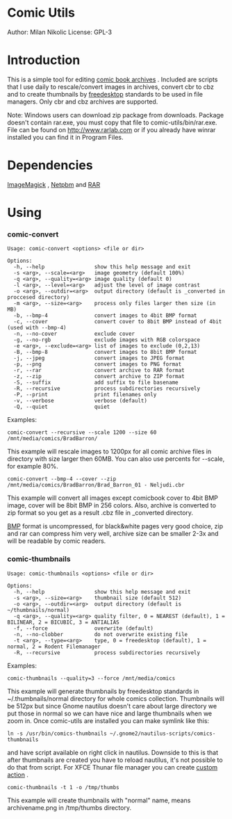 Comic Utils
===========

Author: Milan Nikolic
License: GPL-3

Introduction
============

This is a simple tool for editing [comic book archives](http://en.wikipedia.org/wiki/Comic_Book_Archive_file) .
Included are scripts that I use daily to rescale/convert images in archives, convert cbr to cbz and to create thumbnails by [freedesktop](http://www.freedesktop.org/wiki/) standards to be used in file managers.
Only cbr and cbz archives are supported.

Note: Windows users can download zip package from downloads. Package doesn't contain rar.exe, you must copy that file to comic-utils/bin/rar.exe. File can be found on http://www.rarlab.com or if you already have winrar installed you can find it in Program Files.

Dependencies
=====

[ImageMagick](http://www.imagemagick.org) , [Netpbm](http://netpbm.sourceforge.net/) and [RAR](http://www.rarlab.com/)

Using
=====

### comic-convert

    Usage: comic-convert <options> <file or dir>

    Options:
      -h, --help                show this help message and exit
      -s <arg>, --scale=<arg>   image geometry (default 100%)
      -q <arg>, --quality=<arg> image quality (default 0)
      -l <arg>, --level=<arg>   adjust the level of image contrast
      -o <arg>, --outdir=<arg>  output directory (default is _converted in proccesed directory)
      -m <arg>, --size=<arg>    process only files larger then size (in MB)
      -b, --bmp-4               convert images to 4bit BMP format
      -c, --cover               convert cover to 8bit BMP instead of 4bit (used with --bmp-4)
      -n, --no-cover            exclude cover
      -g, --no-rgb              exclude images with RGB colorspace
      -e <arg>, --exclude=<arg> list of images to exclude (0,2,13)
      -B, --bmp-8               convert images to 8bit BMP format
      -j, --jpeg                convert images to JPEG format
      -p, --png                 convert images to PNG format
      -r, --rar                 convert archive to RAR format
      -z, --zip                 convert archive to ZIP format
      -S, --suffix              add suffix to file basename
      -R, --recursive           process subdirectories recursively
      -P, --print               print filenames only
      -v, --verbose             verbose (default)
      -Q, --quiet               quiet

Examples:

    comic-convert --recursive --scale 1200 --size 60 /mnt/media/comics/BradBarron/

This example will rescale images to 1200px for all comic archive files in directory with size larger then 60MB. You can also use percents for --scale, for example 80%.

    comic-convert --bmp-4 --cover --zip /mnt/media/comics/BradBarron/Brad_Barron_01 - Neljudi.cbr

This example will convert all images except comicbook cover to 4bit BMP image, cover will be 8bit BMP in 256 colors. Also, archive is converted to zip format so you get as a result .cbz file in _converted directory.

[BMP](http://en.wikipedia.org/wiki/BMP_file_format) format is uncompressed, for black&white pages very good choice, zip and rar can compress him very well, archive size can be smaller 2-3x and will be readable by comic readers.


### comic-thumbnails

    Usage: comic-thumbnails <options> <file or dir>

    Options:
      -h, --help                show this help message and exit
      -s <arg>, --size=<arg>    thumbnail size (default 512)
      -o <arg>, --outdir=<arg>  output directory (default is ~/thumbnails/normal)
      -q <arg>, --quality=<arg> quality filter, 0 = NEAREST (default), 1 = BILINEAR, 2 = BICUBIC, 3 = ANTIALIAS
      -f, --force               overwrite (default)
      -n, --no-clobber          do not overwrite existing file
      -t <arg>, --type=<arg>    type, 0 = freedesktop (default), 1 = normal, 2 = Rodent Filemanager
      -R, --recursive           process subdirectories recursively

Examples:

    comic-thumbnails --quality=3 --force /mnt/media/comics

This example will generate thumbnails by freedesktop standards in ~/.thumbnails/normal directory for whole comics collection.
Thumbnails will be 512px but since Gnome nautilus doesn't care about large directory we put those in normal so we can have nice and large thumbnails when we zoom in. Once comic-utils are installed you can make symlink like this:

    ln -s /usr/bin/comics-thumbnails ~/.gnome2/nautilus-scripts/comics-thumbnails

and have script available on right click in nautilus. Downside to this is that after thumbnails are created you have to reload nautilus, it's not possible to do that from script.
For XFCE Thunar file manager you can create [custom action](http://thunar.xfce.org/plugins.html#thunar-uca) .

    comic-thumbnails -t 1 -o /tmp/thumbs

This example will create thumbnails with "normal" name, means archivename.png in /tmp/thumbs directory.

